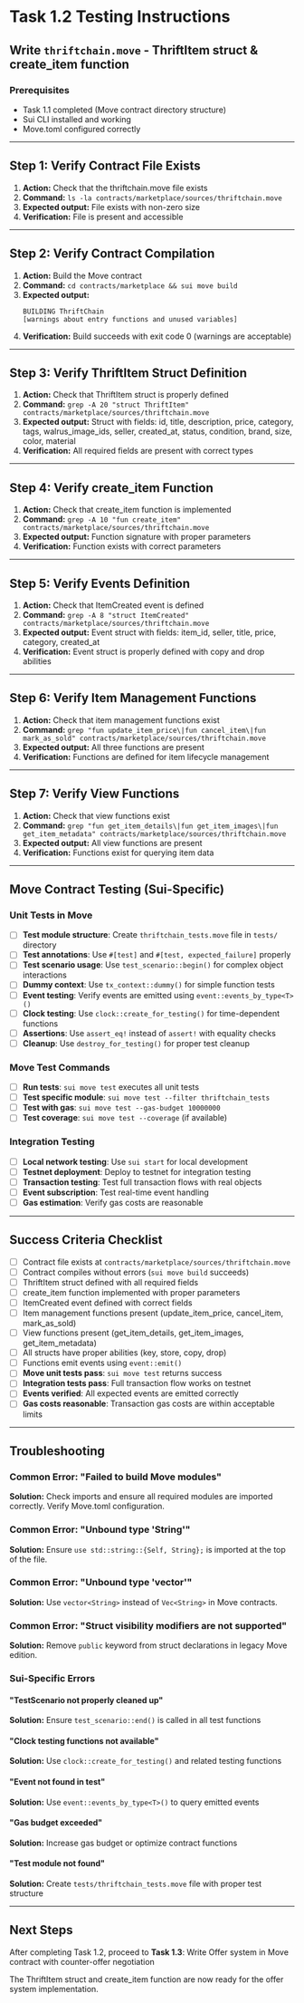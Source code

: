 # Task 1.2 Testing Instructions
## Write `thriftchain.move` - ThriftItem struct & create_item function

### Prerequisites
- Task 1.1 completed (Move contract directory structure)
- Sui CLI installed and working
- Move.toml configured correctly

---

## Step 1: Verify Contract File Exists

1. **Action:** Check that the thriftchain.move file exists
2. **Command:** `ls -la contracts/marketplace/sources/thriftchain.move`
3. **Expected output:** File exists with non-zero size
4. **Verification:** File is present and accessible

---

## Step 2: Verify Contract Compilation

1. **Action:** Build the Move contract
2. **Command:** `cd contracts/marketplace && sui move build`
3. **Expected output:** 
   ```
   BUILDING ThriftChain
   [warnings about entry functions and unused variables]
   ```
4. **Verification:** Build succeeds with exit code 0 (warnings are acceptable)

---

## Step 3: Verify ThriftItem Struct Definition

1. **Action:** Check that ThriftItem struct is properly defined
2. **Command:** `grep -A 20 "struct ThriftItem" contracts/marketplace/sources/thriftchain.move`
3. **Expected output:** Struct with fields: id, title, description, price, category, tags, walrus_image_ids, seller, created_at, status, condition, brand, size, color, material
4. **Verification:** All required fields are present with correct types

---

## Step 4: Verify create_item Function

1. **Action:** Check that create_item function is implemented
2. **Command:** `grep -A 10 "fun create_item" contracts/marketplace/sources/thriftchain.move`
3. **Expected output:** Function signature with proper parameters
4. **Verification:** Function exists with correct parameters

---

## Step 5: Verify Events Definition

1. **Action:** Check that ItemCreated event is defined
2. **Command:** `grep -A 8 "struct ItemCreated" contracts/marketplace/sources/thriftchain.move`
3. **Expected output:** Event struct with fields: item_id, seller, title, price, category, created_at
4. **Verification:** Event struct is properly defined with copy and drop abilities

---

## Step 6: Verify Item Management Functions

1. **Action:** Check that item management functions exist
2. **Command:** `grep "fun update_item_price\|fun cancel_item\|fun mark_as_sold" contracts/marketplace/sources/thriftchain.move`
3. **Expected output:** All three functions are present
4. **Verification:** Functions are defined for item lifecycle management

---

## Step 7: Verify View Functions

1. **Action:** Check that view functions exist
2. **Command:** `grep "fun get_item_details\|fun get_item_images\|fun get_item_metadata" contracts/marketplace/sources/thriftchain.move`
3. **Expected output:** All view functions are present
4. **Verification:** Functions exist for querying item data

---

## Move Contract Testing (Sui-Specific)

### Unit Tests in Move
- [ ] **Test module structure**: Create `thriftchain_tests.move` file in `tests/` directory
- [ ] **Test annotations**: Use `#[test]` and `#[test, expected_failure]` properly
- [ ] **Test scenario usage**: Use `test_scenario::begin()` for complex object interactions
- [ ] **Dummy context**: Use `tx_context::dummy()` for simple function tests
- [ ] **Event testing**: Verify events are emitted using `event::events_by_type<T>()`
- [ ] **Clock testing**: Use `clock::create_for_testing()` for time-dependent functions
- [ ] **Assertions**: Use `assert_eq!` instead of `assert!` with equality checks
- [ ] **Cleanup**: Use `destroy_for_testing()` for proper test cleanup

### Move Test Commands
- [ ] **Run tests**: `sui move test` executes all unit tests
- [ ] **Test specific module**: `sui move test --filter thriftchain_tests`
- [ ] **Test with gas**: `sui move test --gas-budget 10000000`
- [ ] **Test coverage**: `sui move test --coverage` (if available)

### Integration Testing
- [ ] **Local network testing**: Use `sui start` for local development
- [ ] **Testnet deployment**: Deploy to testnet for integration testing
- [ ] **Transaction testing**: Test full transaction flows with real objects
- [ ] **Event subscription**: Test real-time event handling
- [ ] **Gas estimation**: Verify gas costs are reasonable

---

## Success Criteria Checklist

- [ ] Contract file exists at `contracts/marketplace/sources/thriftchain.move`
- [ ] Contract compiles without errors (`sui move build` succeeds)
- [ ] ThriftItem struct defined with all required fields
- [ ] create_item function implemented with proper parameters
- [ ] ItemCreated event defined with correct fields
- [ ] Item management functions present (update_item_price, cancel_item, mark_as_sold)
- [ ] View functions present (get_item_details, get_item_images, get_item_metadata)
- [ ] All structs have proper abilities (key, store, copy, drop)
- [ ] Functions emit events using `event::emit()`
- [ ] **Move unit tests pass**: `sui move test` returns success
- [ ] **Integration tests pass**: Full transaction flow works on testnet
- [ ] **Events verified**: All expected events are emitted correctly
- [ ] **Gas costs reasonable**: Transaction gas costs are within acceptable limits

---

## Troubleshooting

### Common Error: "Failed to build Move modules"
**Solution:** Check imports and ensure all required modules are imported correctly. Verify Move.toml configuration.

### Common Error: "Unbound type 'String'"
**Solution:** Ensure `use std::string::{Self, String};` is imported at the top of the file.

### Common Error: "Unbound type 'vector'"
**Solution:** Use `vector<String>` instead of `Vec<String>` in Move contracts.

### Common Error: "Struct visibility modifiers are not supported"
**Solution:** Remove `public` keyword from struct declarations in legacy Move edition.

### Sui-Specific Errors

#### "TestScenario not properly cleaned up"
**Solution:** Ensure `test_scenario::end()` is called in all test functions

#### "Clock testing functions not available"
**Solution:** Use `clock::create_for_testing()` and related testing functions

#### "Event not found in test"
**Solution:** Use `event::events_by_type<T>()` to query emitted events

#### "Gas budget exceeded"
**Solution:** Increase gas budget or optimize contract functions

#### "Test module not found"
**Solution:** Create `tests/thriftchain_tests.move` file with proper test structure

---

## Next Steps

After completing Task 1.2, proceed to **Task 1.3**: Write Offer system in Move contract with counter-offer negotiation

The ThriftItem struct and create_item function are now ready for the offer system implementation.

